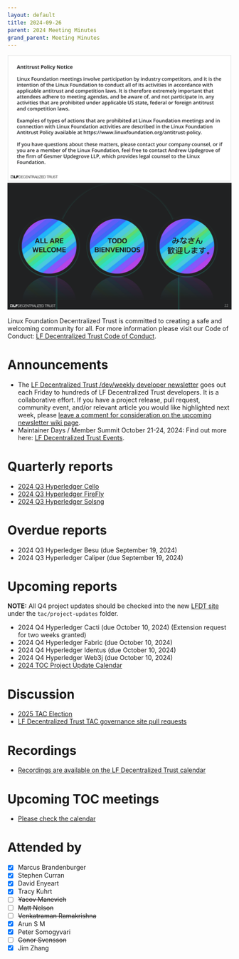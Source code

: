 ```yaml
---
layout: default
title: 2024-09-26
parent: 2024 Meeting Minutes
grand_parent: Meeting Minutes
---
```


![Antitrust Policy Notice](../images/antitrust-policy-notice.png "Antitrust Policy Notice")
![All are Welcome in the LF Decentralized Trust Community](../images/all-are-welcome.png "All are Welcome in the LF Decentralized Trust Community")

Linux Foundation Decentralized Trust is committed to creating a safe and welcoming community for all. For more information please visit our Code of Conduct: [LF Decentralized Trust Code of Conduct](https://toc.hyperledger.org/governing-documents/code-of-conduct.html).

# Announcements
- The [LF Decentralized Trust /dev/weekly developer newsletter](https://wiki.hyperledger.org/pages/viewpage.action?pageId=39618905) goes out each Friday to hundreds of LF Decentralized Trust developers. It is a collaborative effort. If you have a project release, pull request, community event, and/or relevant article you would like highlighted next week, please [leave a comment for consideration on the upcoming newsletter wiki page](https://wiki.hyperledger.org/display/DR/2024).
- Maintainer Days / Member Summit October 21-24, 2024: Find out more here: [LF Decentralized Trust Events](https://www.lfdecentralizedtrust.org/events/hyperledger-foundation-lf-decentralized-trust-member-summit?hsLang=en).

# Quarterly reports
- [2024 Q3 Hyperledger Cello](https://github.com/hyperledger/toc/pull/295)
- [2024 Q3 Hyperledger FireFly](https://github.com/hyperledger/toc/pull/301)
- [2024 Q3 Hyperledger Solsng](https://github.com/hyperledger/toc/pull/305)

# Overdue reports
- 2024 Q3 Hyperledger Besu (due September 19, 2024)
- 2024 Q3 Hyperledger Caliper (due September 19, 2024)

# Upcoming reports

**NOTE:** All Q4 project updates should be checked into the new [LFDT site](https://github.com/lf-decentralized-trust/governance) under the `tac/project-updates` folder.

- 2024 Q4 Hyperledger Cacti (due October 10, 2024) (Extension request for two weeks granted)
- 2024 Q4 Hyperledger Fabric (due October 10, 2024)
- 2024 Q4 Hyperledger Identus (due October 10, 2024)
- 2024 Q4 Hyperledger Web3j (due October 10, 2024)
- [2024 TOC Project Update Calendar](https://toc.hyperledger.org/project-reports/2024/2024-updates.html)

# Discussion
- [2025 TAC Election](https://lf-decentralized-trust.github.io/governance/member-info/election-timeline.html)
- [LF Decentralized Trust TAC governance site pull requests](https://github.com/LF-Decentralized-Trust/governance/pulls)

# Recordings
- [Recordings are available on the LF Decentralized Trust calendar](https://zoom-lfx.platform.linuxfoundation.org/meetings/lf-decentralized-trust)

# Upcoming TOC meetings
- [Please check the calendar](https://zoom-lfx.platform.linuxfoundation.org/meetings/lf-decentralized-trust)

# Attended by

- [x] Marcus Brandenburger
- [x] Stephen Curran
- [x] David Enyeart
- [x] Tracy Kuhrt
- [ ] ~~Yacov Manevich~~
- [ ] ~~Matt Nelson~~
- [ ] ~~Venkatraman Ramakrishna~~
- [x] Arun S M
- [x] Peter Somogyvari
- [ ] ~~Conor Svensson~~
- [x] Jim Zhang
